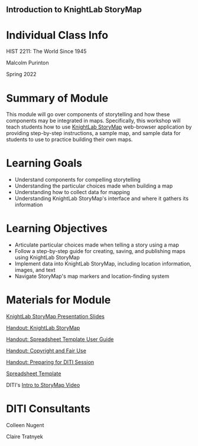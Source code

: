 <h2>Introduction to KnightLab StoryMap</h2>

<h1>Individual Class Info</h1>

HIST 2211: The World Since 1945

Malcolm Purinton

Spring 2022

<h1>Summary of Module</h1>

This module will go over components of storytelling and how these components may be integrated in maps. Specifically, this workshop will teach students how to use [KnightLab StoryMap](https://storymap.knightlab.com/) web-browser application by providing step-by-step instructions, a sample map, and sample data for students to use to practice building their own maps.

<h1>Learning Goals</h1>

* Understand components for compelling storytelling
* Understanding the particular choices made when building a map
* Understanding how to collect data for mapping
* Understanding KnightLab StoryMap's interface and where it gathers its information

<h1>Learning Objectives</h1>

* Articulate particular choices made when telling a story using a map
* Follow a step-by-step guide for creating, saving, and publishing maps using KnightLab StoryMap
* Implement data into KnightLab StoryMap, including location information, images, and text
* Navigate StoryMap's map markers and location-finding system

<h1>Materials for Module</h1>

[KnightLab StoryMap Presentation Slides](https://github.com/NULabNortheastern/digitalassignmentshowcase/blob/master/mapping/sp22-purinton-hist2211-storymap/Intro-to-StoryMap.pdf)

[Handout: KnightLab StoryMap](https://github.com/NULabNortheastern/digitalassignmentshowcase/blob/master/mapping/sp22-purinton-hist2211-storymap/StoryMap%20Handout.pdf)

[Handout: Spreadsheet Template User Guide](https://github.com/NULabNortheastern/digitalassignmentshowcase/blob/master/mapping/sp22-purinton-hist2211-storymap/Handout_Storymap-Spreadsheet-Template.pdf)

[Handout: Copyright and Fair Use](https://github.com/NULabNortheastern/digitalassignmentshowcase/blob/master/mapping/sp22-purinton-hist2211-storymap/Copyright-fair-use-handout.pdf)

[Handout: Preparing for DITI Session](https://github.com/NULabNortheastern/digitalassignmentshowcase/blob/master/mapping/sp22-purinton-hist2211-storymap/Preparing%20for%20Today's%20DITI%20Session_%20HIST%202211.pdf)

[Spreadsheet Template](https://docs.google.com/spreadsheets/d/1ISTYCuh8hXBuOn5jOXDkHaP0iKf8VPcFCvI0-9Bzbag/edit#gid=0)

DITI's [Intro to StoryMap Video](https://youtu.be/X33ud7RYZFg)

<h1>DITI Consultants</h1>

Colleen Nugent

Claire Tratnyek
